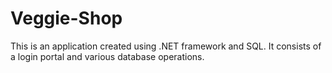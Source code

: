 # Veggie-Shop
This is an application created using .NET framework and SQL. It consists of a login portal and various database operations.

